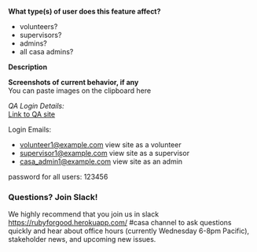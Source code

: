**What type(s) of user does this feature affect?**
 - volunteers?
 - supervisors?
 - admins?
 - all casa admins?

**Description**


**Screenshots of current behavior, if any**  
You can paste images on the clipboard here

_QA Login Details:_  
[Link to QA site](https://casa-qa.herokuapp.com/)  

Login Emails: 
- volunteer1@example.com  view site as a volunteer
- supervisor1@example.com view site as a supervisor
- casa_admin1@example.com view site as an admin

password for all users: 123456  

### Questions? Join Slack!

We highly recommend that you join us in slack https://rubyforgood.herokuapp.com/ #casa channel to ask questions quickly and hear about office hours (currently Wednesday 6-8pm Pacific), stakeholder news, and upcoming new issues.